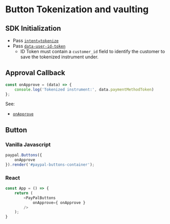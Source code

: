 # Button Tokenization and vaulting

## SDK Initialization

- Pass [`intent=tokenize`](../../initialization.md#intent)
- Pass [`data-user-id-token`](../../initialization.md#data-user-id-token)
  - ID Token must contain a `customer_id` field to identify the customer to save the tokenized instrument under.

## Approval Callback

```javascript
const onApprove = (data) => {
    console.log('Tokenized instrument:', data.paymentMethodToken)
};
```

See:

- [`onApprove`](../../callbacks/onApprove-tokenize.md)

## Button

### Vanilla Javascript

```javascript
paypal.Buttons({
    onApprove
}).render('#paypal-buttons-container');
```

### React

```javascript
const App = () => {
    return (
        <PayPalButtons
            onApprove={ onApprove }
        />
    );
}
```
